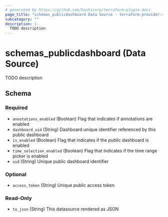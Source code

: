```yaml
---
# generated by https://github.com/hashicorp/terraform-plugin-docs
page_title: "schemas_publicdashboard Data Source - terraform-provider-schemas"
subcategory: ""
description: |-
  TODO description
---
```


# schemas_publicdashboard (Data Source)

TODO description



<!-- schema generated by tfplugindocs -->
## Schema

### Required

- `annotations_enabled` (Boolean) Flag that indicates if annotations are enabled
- `dashboard_uid` (String) Dashboard unique identifier referenced by this public dashboard
- `is_enabled` (Boolean) Flag that indicates if the public dashboard is enabled
- `time_selection_enabled` (Boolean) Flag that indicates if the time range picker is enabled
- `uid` (String) Unique public dashboard identifier

### Optional

- `access_token` (String) Unique public access token

### Read-Only

- `to_json` (String) This datasource rendered as JSON


